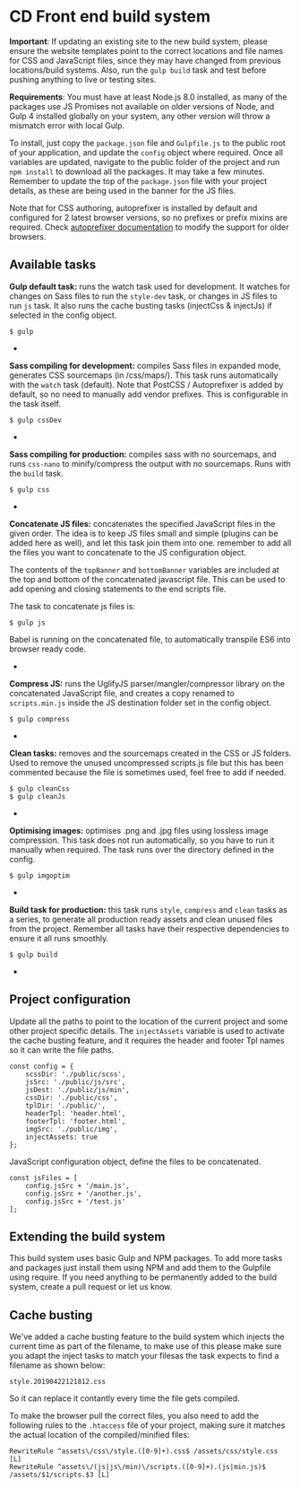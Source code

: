 # CD Front end build system
**Important**: If updating an existing site to the new build system, please ensure the website templates point to the correct locations and file names for CSS and JavaScript files, since they may have changed from previous locations/build systems. Also, run the `gulp build` task and test before pushing anything to live or testing sites.

**Requirements**: You must have at least Node.js 8.0 installed, as many of the packages use JS Promises not available on older versions of Node, and Gulp 4 installed globally on your system, any other version will throw a mismatch error with local Gulp.

To install, just copy the `package.json` file and `Gulpfile.js` to the public root of your application, and update the `config` object where required. Once all variables are updated, navigate to the public folder of the project and run `npm install` to download all the packages. It may take a few minutes. Remember to update the top of the `package.json` file with your project details, as these are being used in the banner for the JS files.

Note that for CSS authoring, autoprefixer is installed by default and configured for 2 latest browser versions, so no prefixes or prefix mixins are required. Check [autoprefixer documentation](https://github.com/postcss/autoprefixer) to modify the support for older browsers.

## Available tasks
**Gulp default task:** runs the watch task used for development. It watches for changes on Sass files to run the `style-dev` task, or changes in JS files to run `js` task. It also runs the cache busting tasks (injectCss & injectJs) if selected in the config object.
	
	$ gulp

-

**Sass compiling for development:** compiles Sass files in expanded mode, generates CSS sourcemaps (in /css/maps/). This task runs automatically with the `watch` task (default). Note that PostCSS / Autoprefixer is added by default, so no need to manually add vendor prefixes. This is configurable in the task itself.

	$ gulp cssDev

-

**Sass compiling for production:** compiles sass with no sourcemaps, and runs `css-nano` to minify/compress the output with no sourcemaps. Runs with the `build` task.

	$ gulp css

-

**Concatenate JS files:** concatenates the specified JavaScript files in the given order. The idea is to keep JS files small and simple (plugins can be added here as well), and let this task join them into one. remember to add all the files you want to concatenate to the JS configuration object.

The contents of the `topBanner` and `bottomBanner` variables are included at the top and bottom of the concatenated javascript file. This can be used to add opening and closing statements to the end scripts file.

The task to concatenate js files is: 

	$ gulp js

Babel is running on the concatenated file, to automatically transpile ES6 into browser ready code.

-

**Compress JS:** runs the UglifyJS parser/mangler/compressor library on the concatenated JavaScript file, and creates a copy renamed to `scripts.min.js` inside the JS destination folder set in the config object. 

	$ gulp compress

-

**Clean tasks:** removes and the sourcemaps created in the CSS or JS folders. Used to remove the unused uncompressed scripts.js file but this has been commented because the file is sometimes used, feel free to add if needed.

	$ gulp cleanCss 
	$ gulp cleanJs

-

**Optimising images:** optimises .png and .jpg files using lossless image compression. This task does not run automatically, so you have to run it manually when required. The task runs over the directory defined in the config.

	$ gulp imgoptim

-

**Build task for production:** this task runs `style`, `compress` and `clean` tasks as a series, to generate all production ready assets and clean unused files from the project. Remember all tasks have their respective dependencies to ensure it all runs smoothly.

	$ gulp build

-
## Project configuration
Update all the paths to point to the location of the current project and some other project specific details. The `injectAssets` variable is used to activate the cache busting feature, and it requires the header and footer Tpl names so it can write the file paths.

	const config = {
	    scssDir: './public/scss',
	    jsSrc: './public/js/src',
	    jsDest: './public/js/min',
	    cssDir: './public/css',
	    tplDir: './public/',
        headerTpl: 'header.html',
        footerTpl: 'footer.html',
	    imgSrc: './public/img',
	    injectAssets: true
	};

JavaScript configuration object, define the files to be concatenated.

	const jsFiles = [
	    config.jsSrc + '/main.js', 
	    config.jsSrc + '/another.js', 
	    config.jsSrc + '/test.js'
	];

## Extending the build system
This build system uses basic Gulp and NPM packages. To add more tasks and packages just install them using NPM and add them to the Gulpfile using require. If you need anything to be permanently added to the build system, create a pull request or let us know.

## Cache busting
We've added a cache busting feature to the build system which injects the current time as part of the filename, to make use of this please make sure you adapt the inject tasks to match your filesas the task expects to find a filename as shown below:

	style.20190422121812.css

So it can replace it contantly every time the file gets compiled.

To make the browser pull the correct files, you also need to add the following rules to the `.htaccess` file of your project, making sure it matches the actual location of the compiled/minified files:

    RewriteRule ^assets\/css\/style.([0-9]+).css$ /assets/css/style.css [L]
    RewriteRule ^assets\/(js|js\/min)\/scripts.([0-9]+).(js|min.js)$ /assets/$1/scripts.$3 [L]
